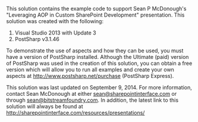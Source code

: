 This solution contains the example code to support Sean P McDonough's
"Leveraging AOP in Custom SharePoint Development" presentation. This
solution was created with the following:

1. Visual Studio 2013 with Update 3
2. PostSharp v3.1.46

To demonstrate the use of aspects and how they can be used, you must have
a version of PostSharp installed. Although the Ultimate (paid) version of
PostSharp was used in the creation of this solution, you can obtain a free
version which will allow you to run all examples and create your own aspects
at http://www.postsharp.net/purchase (PostSharp Express).

This solution was last updated on September 9, 2014. For more information,
contact Sean McDonough at either sean@sharepointinterface.com or through
sean@bitstreamfoundry.com. In addition, the latest link to this solution
will always be found at http://sharepointinterface.com/resources/presentations/
